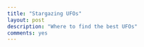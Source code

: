 ```yaml
---
title: "Stargazing UFOs"
layout: post
description: "Where to find the best UFOs"
comments: yes
---
```


<html>
  <head>
    <link rel="stylesheet"
    href="/res/blog_9/bonus_style.css"><style>
      h1,h2,h3,head,title  {
        font-family: 'alexana';
        background-color: #00FF00;
        color: slategrey;
      }

      body {
        <!-- font-family: 'timesnewroman',serif; -->
        color: black;


      }
    </style>
  </head>
</html>
<p style="text-align: center; background-color: slategrey;"></p>

## The truth is out there

<iframe src="/res/blog_9/javatest.html" width="100%" height="100%" scrolling="no"></iframe>

## How we do

here we are typing some stuff

<iframe src="/res/blog_9/UFO_map.html" width="100%" height="50%" scrolling="no"></iframe>

<a href="/res/blog_9/map.png">
<img src="/res/blog_9/map.png">
</a>﻿
<iframe src="/res/blog_9/vivus_test.html" width="100%" height="600 px" scrolling="no"></iframe>
<iframe src="/res/blog_11/rise_and_fall_cluster.html" width="100%" height="400 px" scrolling="no"></iframe>
